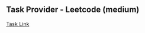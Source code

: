 ## Task Provider - Leetcode (medium)

[Task Link](https://leetcode.com/problems/minimum-falling-path-sum/?envType=daily-question&envId=2024-01-19)
